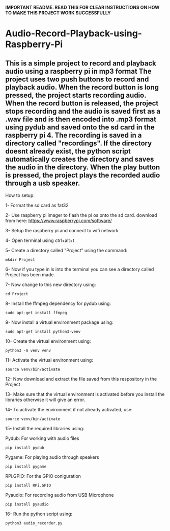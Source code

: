 **IMPORTANT README. READ THIS FOR CLEAR INSTRUCTIONS ON HOW TO MAKE THIS PROJECT WORK SUCCESSFULLY**


# Audio-Record-Playback-using-Raspberry-Pi

This is a simple project to record and playback audio using a raspberry pi in mp3 format
The project uses two push buttons to record and playback audio.
When the record button is long pressed, the project starts recording audio.
When the record button is released, the project stops recording and the audio is saved first as a .wav file and is then encoded into .mp3 format using pydub and saved onto the sd card in the raspberry pi 4.
The recording is saved in a directory called "recordings". If the directory doesnt already exist, the python script automatically creates the directory and saves the audio in the directory.
When the play button is pressed, the project plays the recorded audio through a usb speaker.
-----------------------------------------------------------------------------------------------------------------------------------------------------------------------------------------------------------------------

How to setup:

1- Format the sd card as fat32


2- Use raspberry pi imager to flash the pi os onto the sd card. download from here: https://www.raspberrypi.com/software/


3- Setup the raspberry pi and connect to wifi network


4- Open terminal using ctrl+alt+t


5- Create a directory called "Project" using the command:
    
    mkdir Project
    
6- Now if you type in ls into the terminal you can see a directory called Project has been made.


7- Now change to this new directory using:
    
    cd Project
    

8- Install the ffmpeg dependency for pydub using:
    
    sudo apt-get install ffmpeg
    
    
9- Now install a virtual environment package using:
    
    sudo apt-get install python3-venv

    

10- Create the virtual environment using:
    
    python3 -m venv venv
    
    
11- Activate the virtual environment using:
    
    source venv/bin/activate
    
    
12- Now download and extract the file saved from this respository in the Project 


13- Make sure that the virtual environment is activated before you install the libraries otherwise it will give an error.


14- To activate the environment if not already activated, use: 
    
    source venv/bin/activate
    
15- Install the required libraries using:


  Pydub:
  For working with audio files
  
    pip install pydub
    

Pygame:
  For playing audio through speakers

    pip install pygame


RPi.GPIO:
  For the GPIO coniguration

    pip install RPi.GPIO


Pyaudio:
  For recording audio from USB Microphone

    pip install pyaudio



16- Run the python script using:
    
    python3 audio_recorder.py


